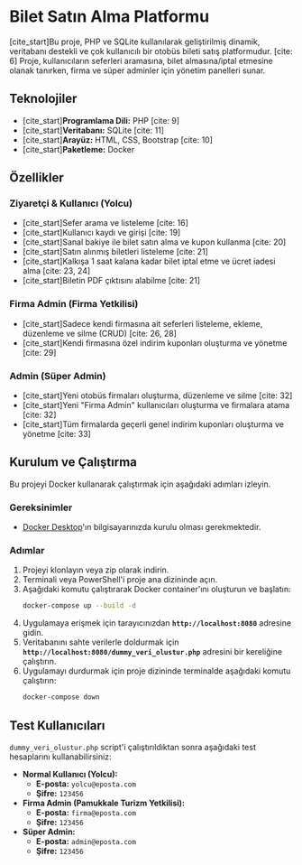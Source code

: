 # Bilet Satın Alma Platformu

[cite_start]Bu proje, PHP ve SQLite kullanılarak geliştirilmiş dinamik, veritabanı destekli ve çok kullanıcılı bir otobüs bileti satış platformudur. [cite: 6] Proje, kullanıcıların seferleri aramasına, bilet almasına/iptal etmesine olanak tanırken, firma ve süper adminler için yönetim panelleri sunar.

## Teknolojiler
- [cite_start]**Programlama Dili:** PHP [cite: 9]
- [cite_start]**Veritabanı:** SQLite [cite: 11]
- [cite_start]**Arayüz:** HTML, CSS, Bootstrap [cite: 10]
- [cite_start]**Paketleme:** Docker 

## Özellikler

### Ziyaretçi & Kullanıcı (Yolcu)
- [cite_start]Sefer arama ve listeleme [cite: 16]
- [cite_start]Kullanıcı kaydı ve girişi [cite: 19]
- [cite_start]Sanal bakiye ile bilet satın alma ve kupon kullanma [cite: 20]
- [cite_start]Satın alınmış biletleri listeleme [cite: 21]
- [cite_start]Kalkışa 1 saat kalana kadar bilet iptal etme ve ücret iadesi alma [cite: 23, 24]
- [cite_start]Biletin PDF çıktısını alabilme [cite: 21]

### Firma Admin (Firma Yetkilisi)
- [cite_start]Sadece kendi firmasına ait seferleri listeleme, ekleme, düzenleme ve silme (CRUD) [cite: 26, 28]
- [cite_start]Kendi firmasına özel indirim kuponları oluşturma ve yönetme [cite: 29]

### Admin (Süper Admin)
- [cite_start]Yeni otobüs firmaları oluşturma, düzenleme ve silme [cite: 32]
- [cite_start]Yeni "Firma Admin" kullanıcıları oluşturma ve firmalara atama [cite: 32]
- [cite_start]Tüm firmalarda geçerli genel indirim kuponları oluşturma ve yönetme [cite: 33]

## Kurulum ve Çalıştırma

Bu projeyi Docker kullanarak çalıştırmak için aşağıdaki adımları izleyin.

### Gereksinimler
- [Docker Desktop](https://www.docker.com/products/docker-desktop/)'ın bilgisayarınızda kurulu olması gerekmektedir.

### Adımlar
1. Projeyi klonlayın veya zip olarak indirin.
2. Terminali veya PowerShell'i proje ana dizininde açın.
3. Aşağıdaki komutu çalıştırarak Docker container'ını oluşturun ve başlatın:
   ```bash
   docker-compose up --build -d
   ```
4. Uygulamaya erişmek için tarayıcınızdan **`http://localhost:8080`** adresine gidin.
5. Veritabanını sahte verilerle doldurmak için **`http://localhost:8080/dummy_veri_olustur.php`** adresini bir kereliğine çalıştırın.
6. Uygulamayı durdurmak için proje dizininde terminalde aşağıdaki komutu çalıştırın:
   ```bash
   docker-compose down
   ```

## Test Kullanıcıları
`dummy_veri_olustur.php` script'i çalıştırıldıktan sonra aşağıdaki test hesaplarını kullanabilirsiniz:

- **Normal Kullanıcı (Yolcu):**
  - **E-posta:** `yolcu@eposta.com`
  - **Şifre:** `123456`
- **Firma Admin (Pamukkale Turizm Yetkilisi):**
  - **E-posta:** `firma@eposta.com`
  - **Şifre:** `123456`
- **Süper Admin:**
  - **E-posta:** `admin@eposta.com`
  - **Şifre:** `123456`
